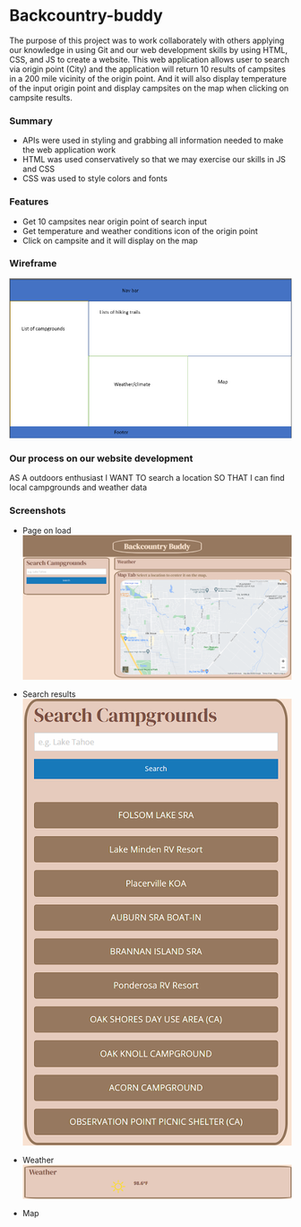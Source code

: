 # Backcountry-buddy
The purpose of this project was to work collaborately with others applying our knowledge in using Git and our web development skills by using HTML, CSS, and JS to create a website. This web application allows user to search via origin point (City) and the application will return 10 results of campsites in a 200 mile vicinity of the origin point. And it will also display temperature of the input origin point and display campsites on the map when clicking on campsite results.

### Summary
* APIs were used in styling and grabbing all information needed to make the web application work
* HTML was used conservatively so that we may exercise our skills in JS and CSS
* CSS was used to style colors and fonts

### Features
* Get 10 campsites near origin point of search input
* Get temperature and weather conditions icon of the origin point
* Click on campsite and it will display on the map

### Wireframe
![](assets/images/wireframe.png)

### Our process on our website development
AS A outdoors enthusiast
I WANT TO search a location
SO THAT I can find local campgrounds and weather data

### Screenshots
* Page on load<br />
![](assets/images/onload.png)

* Search results<br />
![](assets/images/searchresults.png)

* Weather<br />
![](assets/images/weather.png)

* Map<br />